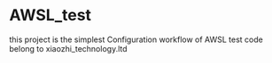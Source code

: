 # AWSL_test
this project is the simplest Configuration workflow  of  AWSL test code belong to xiaozhi_technology.ltd
